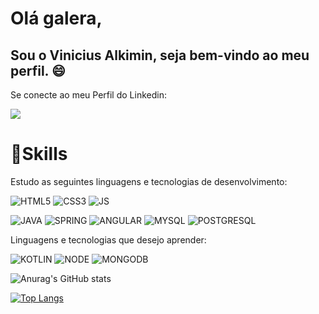 
# Olá galera,
## Sou o Vinicius Alkimin, seja bem-vindo ao meu perfil. 😄


Se conecte ao meu Perfil do Linkedin:

<a href="https://www.linkedin.com/in/viniciusalkimin/">
<img src="https://img.shields.io/badge/LinkedIn-0077B5?style=for-the-badge&logo=linkedin&logoColor=white"/>
</a>

# 🚀Skills

Estudo as seguintes linguagens e tecnologias de desenvolvimento:

![HTML5](https://img.shields.io/badge/HTML5-E34F26?style=for-the-badge&logo=html5&logoColor=white)
![CSS3](https://img.shields.io/badge/CSS3-1572B6?style=for-the-badge&logo=css3&logoColor=white)
![JS](https://img.shields.io/badge/JavaScript-323330?style=for-the-badge&logo=javascript&logoColor=F7DF1E)

![JAVA](https://img.shields.io/badge/Java-ED8B00?style=for-the-badge&logo=java&logoColor=white)
![SPRING](https://img.shields.io/badge/Spring-6DB33F?style=for-the-badge&logo=spring&logoColor=white)
![ANGULAR](https://img.shields.io/badge/Angular-DD0031?style=for-the-badge&logo=angular&logoColor=white)
![MYSQL](https://img.shields.io/badge/MySQL-005C84?style=for-the-badge&logo=mysql&logoColor=white)
![POSTGRESQL](https://img.shields.io/badge/PostgreSQL-316192?style=for-the-badge&logo=postgresql&logoColor=white)


Linguagens e tecnologias que desejo aprender:

![KOTLIN](https://img.shields.io/badge/Kotlin-0095D5?&style=for-the-badge&logo=kotlin&logoColor=white)
![NODE](https://img.shields.io/badge/Node.js-43853D?style=for-the-badge&logo=node.js&logoColor=white)
![MONGODB](https://img.shields.io/badge/MongoDB-4EA94B?style=for-the-badge&logo=mongodb&logoColor=white)




![Anurag's GitHub stats](https://github-readme-stats.vercel.app/api?username=viniciusalkimin&theme=gotham&show_icons=true)

[![Top Langs](https://github-readme-stats.vercel.app/api/top-langs/?username=viniciusalkimin&layout=compact)](https://github.com/anuraghazra/github-readme-stats)


